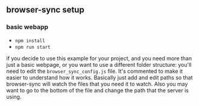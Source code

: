 ## browser-sync setup ##
### basic webapp ###

* `npm install`
* `npm run start`

if you decide to use this example for your project, and you need more than just a basic webpage, or you want to use a different folder structure:
you'll need to edit the `browser_sync_config.js` file. It's commented to make it easier to understand how it works.
Basically just add and edit paths so that browser-sync will watch the files that you need it to watch. Also you may want to go to the bottom of the file and change the path that the server is using. 


